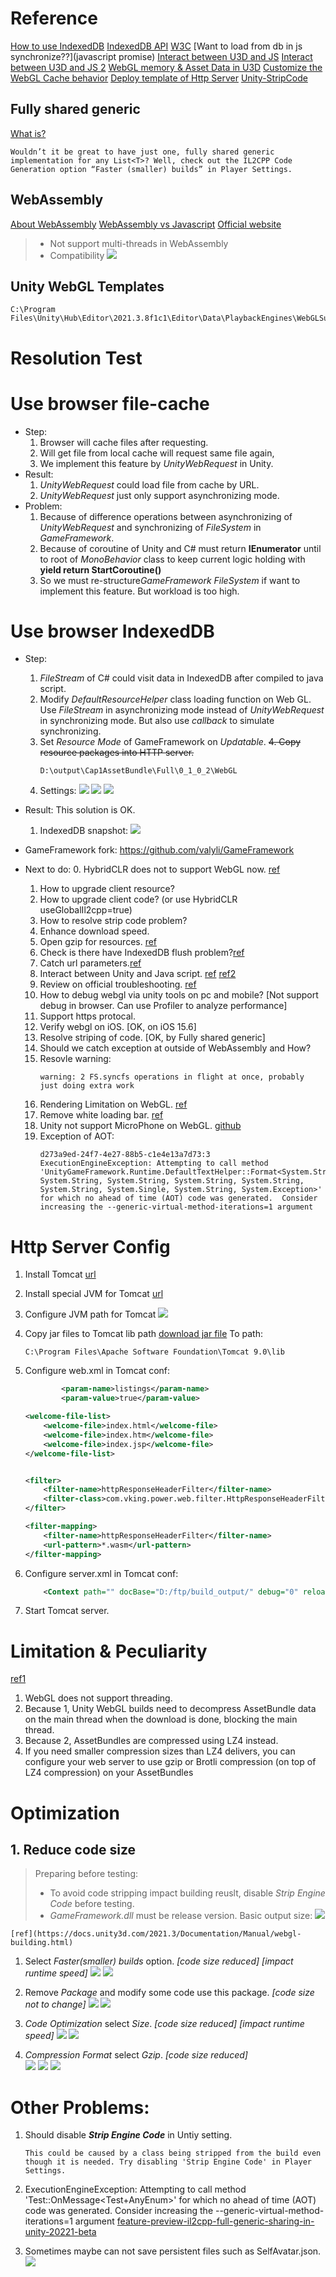 # Reference
[How to use IndexedDB](https://hacks.mozilla.org/2012/02/storing-images-and-files-in-indexeddb/)
[IndexedDB API](https://developer.mozilla.org/en-US/docs/Web/API/IndexedDB_API/Using_IndexedDB)
[W3C](https://www.w3.org/TR/IndexedDB/)
[Want to load from db in js synchronize??](javascript promise)
[Interact between U3D and JS](https://docs.unity3d.com/Manual/webgl-interactingwithbrowserscripting.html)
[Interact between U3D and JS 2](https://docs.unity3d.com/2022.2/Documentation/Manual/webgl-interactingwithbrowserscripting.html)
[WebGL memory & Asset Data in U3D](https://docs.unity3d.com/2020.1/Documentation/Manual/webgl-memory.html)
[Customize the WebGL Cache behavior](https://docs.unity3d.com/2022.2/Documentation/Manual/webgl-caching.html)
[Deploy template of Http Server](https://docs.unity3d.com/2022.2/Documentation/Manual/webgl-server-configuration-code-samples.html)
[Unity-StripCode](https://www.cnblogs.com/littleperilla/p/15997214.html)

## Fully shared generic
[What is?](https://blog.unity.com/technology/feature-preview-il2cpp-full-generic-sharing-in-unity-20221-beta)
```
Wouldn’t it be great to have just one, fully shared generic implementation for any List<T>? Well, check out the IL2CPP Code Generation option “Faster (smaller) builds” in Player Settings. 
```

## WebAssembly
[About WebAssembly](https://www.zhihu.com/question/304577684)
[WebAssembly vs Javascript](https://zhuanlan.zhihu.com/p/57001874)
[Official website](https://webassembly.org/)
> * Not support multi-threads in WebAssembly
> * Compatibility
![](vx_images/213625713247401.png)

## Unity WebGL Templates 
```
C:\Program Files\Unity\Hub\Editor\2021.3.8f1c1\Editor\Data\PlaybackEngines\WebGLSupport\BuildTools\WebGLTemplates
```
# Resolution Test
# Use browser file-cache
* Step:
    1. Browser will cache files after requesting.
    2. Will get file from local cache will request same file again, 
    3. We implement this feature by *UnityWebRequest* in Unity.
* Result:
    1. *UnityWebRequest* could load file from cache by URL.
    2. *UnityWebRequest* just only support asynchronizing mode.
* Problem:
    1. Because of difference operations between asynchronizing of *UnityWebRequest* and synchronizing of *FileSystem* in *GameFramework*.
    2. Because of coroutine of Unity and C# must return **IEnumerator** until to root of *MonoBehavior* class to keep current logic holding with **yield return StartCoroutine()**
    3. So we must re-structure*GameFramework* *FileSystem*  if want to implement this feature. But workload is too high.


# Use browser IndexedDB
* Step:
    1. *FileStream* of C# could visit data in IndexedDB after compiled to java script. 
    2. Modify *DefaultResourceHelper* class loading function on Web GL. Use *FileStream* in asynchronizing mode instead of *UnityWebRequest* in synchronizing mode. But also use *callback* to simulate synchronizing.
    3. Set *Resource Mode* of GameFramework on *Updatable*.
    ~~4. Copy resource packages into HTTP server.~~
        ```
        D:\output\Cap1AssetBundle\Full\0_1_0_2\WebGL
        ```
     5. Settings:
     ![](vx_images/245481917227165.png)
     ![](vx_images/384141817239298.png)
    ![](vx_images/590835214220942.png)
* Result:
    This solution is OK.
    1. IndexedDB snapshot:
        ![](vx_images/279801617220872.png)

* GameFramework fork:
https://github.com/valyli/GameFramework

* Next to do:
    0. HybridCLR does not to support WebGL now. [ref](https://focus-creative-games.github.io/hybridclr/supported_platform/#ios)
    1. How to upgrade client resource?
    2. How to upgrade client code? (or use HybridCLR useGlobalIl2cpp=true)
    3. How to resolve strip code problem?
    4. Enhance download speed.
    5. Open gzip for resources. [ref](https://zhuanlan.zhihu.com/p/475307249)
    6. Check is there have IndexedDB flush problem?[ref](https://gamedev.stackexchange.com/questions/184369/file-saved-to-indexeddb-lost-unless-we-change-scenes)
    7. Catch url parameters.[ref](https://blog.csdn.net/xunideshijie/article/details/123795652)
    8.  Interact between Unity and Java script. [ref](https://docs.unity3d.com/Manual/webgl-interactingwithbrowserscripting.html) [ref2](https://www.cnblogs.com/littleperilla/p/15640464.html)
    9. Review on official troubleshooting. [ref](https://docs.unity3d.com/2019.2/Documentation/Manual/webgl-debugging.html)
    10. How to debug webgl via unity tools on pc and mobile? [Not support debug in browser. Can use Profiler to analyze performance]
    11. Support https protocal.
    12. Verify webgl on iOS. [OK, on iOS 15.6]
    13. Resolve striping of code. [OK, by Fully shared generic]
    14. Should we catch exception at outside of WebAssembly and How?
    15. Resovle warning: 
        ```
        warning: 2 FS.syncfs operations in flight at once, probably just doing extra work
        ```
    16. Rendering Limitation on WebGL. [ref](https://www.cnblogs.com/littleperilla/p/15673963.html)
    17. Remove white loading bar. [ref](https://www.cnblogs.com/littleperilla/p/15673963.html)
    18. Unity not support MicroPhone on WebGL. [github](https://github.com/tgraupmann/UnityWebGLMicrophone)
    19. Exception of AOT:
        ```
        d273a9ed-24f7-4e27-88b5-c1e4e13a7d73:3 ExecutionEngineException: Attempting to call method 'UnityGameFramework.Runtime.DefaultTextHelper::Format<System.String, System.String, System.String, System.String, System.String, System.String, System.Single, System.String, System.Exception>' for which no ahead of time (AOT) code was generated.  Consider increasing the --generic-virtual-method-iterations=1 argument

        ```

# Http Server Config
1. Install Tomcat [url](http://10.60.80.2:8099/ftp/tools/webserver/apache-tomcat-9.0.65.exe)
2. Install special JVM for Tomcat [url](http://10.60.80.2:8099/ftp/tools/webserver/jdk-18_windows-x64_bin.exe)
3. Configure JVM path for Tomcat
![](vx_images/339513019245585.png)
4. Copy jar files to Tomcat lib path
    [download jar file](http://10.60.80.2:8099/ftp/tools/webserver/TomcatFilter.jar)
    To path:
    ```shell
    C:\Program Files\Apache Software Foundation\Tomcat 9.0\lib
    ```
5. Configure web.xml in Tomcat conf:
    ```xml
            <param-name>listings</param-name>
            <param-value>true</param-value>
    ```
    
    ```xml
    <welcome-file-list>
        <welcome-file>index.html</welcome-file>
        <welcome-file>index.htm</welcome-file>
        <welcome-file>index.jsp</welcome-file>
    </welcome-file-list>


    <filter>
        <filter-name>httpResponseHeaderFilter</filter-name>
        <filter-class>com.vking.power.web.filter.HttpResponseHeaderFilter</filter-class>
    </filter>

	<filter-mapping>
        <filter-name>httpResponseHeaderFilter</filter-name>
        <url-pattern>*.wasm</url-pattern>
    </filter-mapping>
    ```
6. Configure server.xml in Tomcat conf:
    ```xml
    	<Context path="" docBase="D:/ftp/build_output/" debug="0" reloadable="true" crossContext="true" />
    ```
7. Start Tomcat server.


# Limitation & Peculiarity
[ref1](https://docs.unity3d.com/2021.3/Documentation/Manual/webgl-assetbundles.html)
1. WebGL does not support threading. 
2. Because 1, Unity WebGL builds need to decompress AssetBundle data on the main thread when the download is done, blocking the main thread. 
3. Because 2, AssetBundles are compressed using LZ4 instead.
4. If you need smaller compression sizes than LZ4 delivers, you can configure your web server to use gzip or Brotli compression (on top of LZ4 compression) on your AssetBundles
    
# Optimization
## 1. Reduce code size
> Preparing before testing:
>* To avoid code stripping impact building reuslt, disable *Strip Engine Code* before testing.
>* *GameFramework.dll* must be release version.
> Basic output size:
>     ![](vx_images/582421609227457.png)

    [ref](https://docs.unity3d.com/2021.3/Documentation/Manual/webgl-building.html)

1. Select *Faster(smaller) builds* option. *[code size reduced]* *[impact runtime speed]*
    ![](vx_images/329000509221164.png)
    ![](vx_images/142240609239590.png)

2. Remove *Package* and modify some code use this package. *[code size not to change]*
    ![](vx_images/250395409247623.png)
    ![](vx_images/444755409240292.png)
3. *Code Optimization* select *Size*. *[code size reduced]* *[impact runtime speed]*
    ![](vx_images/112302010236847.png)
    ![](vx_images/336853210232601.png)
4. *Compression Format* select *Gzip*. *[code size reduced]*  
    ![](vx_images/215781611250481.png)
    ![](vx_images/411701611248085.png)
    ![](vx_images/574171711245587.png)

# Other Problems:
1. Should disable ***Strip Engine Code*** in Untiy setting.
    ```
    This could be caused by a class being stripped from the build even though it is needed. Try disabling 'Strip Engine Code' in Player Settings.
    ```
2. ExecutionEngineException: Attempting to call method 'Test::OnMessage<Test+AnyEnum>' for which no ahead of time (AOT) code was generated.  Consider increasing the --generic-virtual-method-iterations=1 argument
[feature-preview-il2cpp-full-generic-sharing-in-unity-20221-beta](https://blog.unity.com/technology/feature-preview-il2cpp-full-generic-sharing-in-unity-20221-beta)

3. Sometimes maybe can not save persistent files such as SelfAvatar.json.
    ![](vx_images/249052612226828.png)
